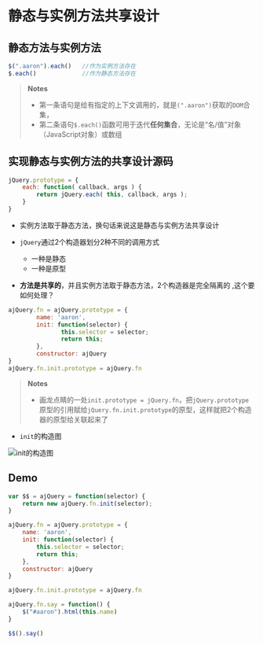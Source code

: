 # 静态与实例方法共享设计

## 静态方法与实例方法

```javascript
$(".aaron").each()   //作为实例方法存在
$.each()             //作为静态方法存在
```

> **Notes**
> - 第一条语句是给有指定的上下文调用的，就是`(".aaron")`获取的`DOM`合集，
> - 第二条语句`$.each()`函数可用于迭代**任何集合**，无论是“名/值”对象（JavaScript对象）或数组

## 实现静态与实例方法的共享设计源码
```javascript
jQuery.prototype = {
    each: function( callback, args ) {
        return jQuery.each( this, callback, args );
    }
}
```
- 实例方法取于静态方法，换句话来说这是静态与实例方法共享设计

- `jQuery`通过2个构造器划分2种不同的调用方式
   - 一种是静态
   - 一种是原型

- **方法是共享的**，并且实例方法取于静态方法，2个构造器是完全隔离的 ,这个要如何处理？
```javascript
ajQuery.fn = ajQuery.prototype = {
        name: 'aaron',
        init: function(selector) {
               this.selector = selector;
               return this;
        },
        constructor: ajQuery
}
ajQuery.fn.init.prototype = ajQuery.fn
```

> **Notes**
> - 画龙点睛的一处`init.prototype = jQuery.fn`，把`jQuery.prototype`原型的引用赋给`jQuery.fn.init.prototype`的原型，这样就把2个构造器的原型给关联起来了

- `init`的构造图

![init的构造图](http://img.mukewang.com/540905880001daac05540230.jpg)

## Demo

```javascript
var $$ = ajQuery = function(selector) {
    return new ajQuery.fn.init(selector);
}

ajQuery.fn = ajQuery.prototype = {
	name: 'aaron',
	init: function(selector) {
		this.selector = selector;
		return this;
	},
	constructor: ajQuery
}

ajQuery.fn.init.prototype = ajQuery.fn

ajQuery.fn.say = function() {
	$("#aaron").html(this.name)
}

$$().say()
```